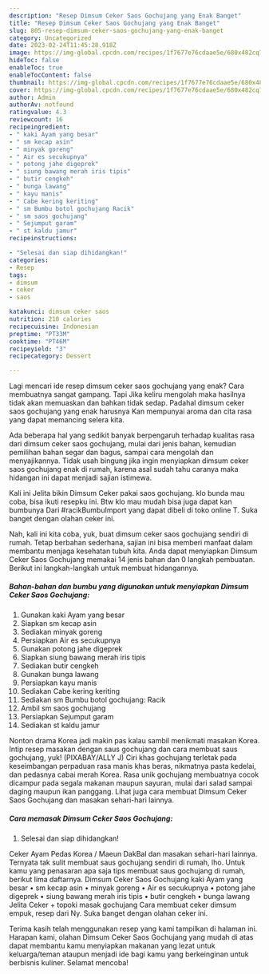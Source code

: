 ```yaml
---
description: "Resep Dimsum Ceker Saos Gochujang yang Enak Banget"
title: "Resep Dimsum Ceker Saos Gochujang yang Enak Banget"
slug: 805-resep-dimsum-ceker-saos-gochujang-yang-enak-banget
category: Uncategorized
date: 2023-02-24T11:45:28.918Z
image: https://img-global.cpcdn.com/recipes/1f7677e76cdaae5e/680x482cq70/dimsum-ceker-saos-gochujang-foto-resep-utama.jpg
hideToc: false
enableToc: true
enableTocContent: false
thumbnail: https://img-global.cpcdn.com/recipes/1f7677e76cdaae5e/680x482cq70/dimsum-ceker-saos-gochujang-foto-resep-utama.jpg
cover: https://img-global.cpcdn.com/recipes/1f7677e76cdaae5e/680x482cq70/dimsum-ceker-saos-gochujang-foto-resep-utama.jpg
author: Admin
authorAv: notfound
ratingvalue: 4.3
reviewcount: 16
recipeingredient:
- " kaki Ayam yang besar"
- " sm kecap asin"
- " minyak goreng"
- " Air es secukupnya"
- " potong jahe digeprek"
- " siung bawang merah iris tipis"
- " butir cengkeh"
- " bunga lawang"
- " kayu manis"
- " Cabe kering keriting"
- " sm Bumbu botol gochujang Racik"
- " sm saos gochujang"
- " Sejumput garam"
- " st kaldu jamur"
recipeinstructions:

- "Selesai dan siap dihidangkan!"
categories:
- Resep
tags:
- dimsum
- ceker
- saos

katakunci: dimsum ceker saos 
nutrition: 210 calories
recipecuisine: Indonesian
preptime: "PT33M"
cooktime: "PT46M"
recipeyield: "3"
recipecategory: Dessert

---
```



Lagi mencari ide resep dimsum ceker saos gochujang yang enak? Cara membuatnya sangat gampang. Tapi Jika keliru mengolah maka hasilnya tidak akan memuaskan dan bahkan tidak sedap. Padahal dimsum ceker saos gochujang yang enak harusnya Kan mempunyai aroma dan cita rasa yang dapat memancing selera kita.


Ada beberapa hal yang sedikit banyak berpengaruh terhadap kualitas rasa dari dimsum ceker saos gochujang, mulai dari jenis bahan, kemudian pemilihan bahan segar dan bagus, sampai cara mengolah dan menyajikannya. Tidak usah bingung jika ingin menyiapkan dimsum ceker saos gochujang enak di rumah, karena asal sudah tahu caranya maka hidangan ini dapat menjadi sajian istimewa.

Kali ini Jelita bikin Dimsum Ceker pakai saos gochujang. klo bunda mau coba, bisa ikuti resepku ini. Btw klo mau mudah bisa juga dapat kan bumbunya Dari #racikBumbuImport yang dapat dibeli di toko online T. Suka banget dengan olahan ceker ini.


Nah, kali ini kita coba, yuk, buat dimsum ceker saos gochujang sendiri di rumah. Tetap berbahan sederhana, sajian ini bisa memberi manfaat dalam membantu menjaga kesehatan tubuh kita. Anda dapat menyiapkan Dimsum Ceker Saos Gochujang memakai 14 jenis bahan dan 0 langkah pembuatan. Berikut ini langkah-langkah untuk membuat hidangannya.

<!--inarticleads1-->

##### Bahan-bahan dan bumbu yang digunakan untuk menyiapkan Dimsum Ceker Saos Gochujang:

1. Gunakan  kaki Ayam yang besar
1. Siapkan  sm kecap asin
1. Sediakan  minyak goreng
1. Persiapkan  Air es secukupnya
1. Gunakan  potong jahe digeprek
1. Siapkan  siung bawang merah iris tipis
1. Sediakan  butir cengkeh
1. Gunakan  bunga lawang
1. Persiapkan  kayu manis
1. Sediakan  Cabe kering keriting
1. Sediakan  sm Bumbu botol gochujang: Racik
1. Ambil  sm saos gochujang
1. Persiapkan  Sejumput garam
1. Sediakan  st kaldu jamur


Nonton drama Korea jadi makin pas kalau sambil menikmati masakan Korea. Intip resep masakan dengan saus gochujang dan cara membuat saus gochujang, yuk! (PIXABAY/ALLY J) Ciri khas gochujang terletak pada keseimbangan perpaduan rasa manis khas beras, nikmatnya pasta kedelai, dan pedasnya cabai merah Korea. Rasa unik gochujang membuatnya cocok dicampur pada segala makanan maupun sayuran, mulai dari salad sampai daging maupun ikan panggang. Lihat juga cara membuat Dimsum Ceker Saos Gochujang dan masakan sehari-hari lainnya. 

<!--inarticleads2-->

##### Cara memasak Dimsum Ceker Saos Gochujang:


1. Selesai dan siap dihidangkan!

Ceker Ayam Pedas Korea / Maeun DakBal dan masakan sehari-hari lainnya. Ternyata tak sulit membuat saus gochujang sendiri di rumah, lho. Untuk kamu yang penasaran apa saja tips membuat saus gochujang di rumah, berikut lima daftarnya. Dimsum Ceker Saos Gochujang kaki Ayam yang besar • sm kecap asin • minyak goreng • Air es secukupnya • potong jahe digeprek • siung bawang merah iris tipis • butir cengkeh • bunga lawang Jelita Ceker + topoki masak gochujang Cara membuat ceker dimsum empuk, resep dari Ny. Suka banget dengan olahan ceker ini. 

Terima kasih telah menggunakan resep yang kami tampilkan di halaman ini. Harapan kami, olahan Dimsum Ceker Saos Gochujang yang mudah di atas dapat membantu kamu menyiapkan makanan yang lezat untuk keluarga/teman ataupun menjadi ide bagi kamu yang berkeinginan untuk berbisnis kuliner. Selamat mencoba!
